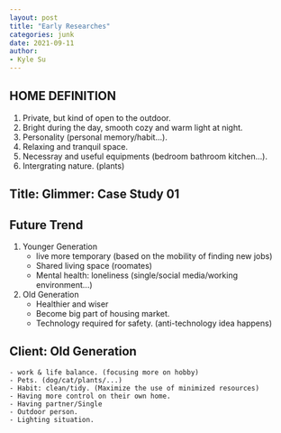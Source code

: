 ```yaml
---
layout: post
title: "Early Researches"
categories: junk
date: 2021-09-11
author:
- Kyle Su
---
```


## HOME DEFINITION

1. Private, but kind of open to the outdoor.
2. Bright during the day, smooth cozy and warm light at night.
3. Personality (personal memory/habit...).
4. Relaxing and tranquil space.
5. Necessray and useful equipments (bedroom bathroom kitchen...).
6. Intergrating nature. (plants)

## Title: Glimmer: Case Study 01

## Future Trend

1. Younger Generation
    - live more temporary (based on the mobility of finding new jobs)
    - Shared living space (roomates)
    - Mental health: loneliness (single/social media/working environment...)
2. Old Generation
    - Healthier and wiser
    - Become big part of housing market.
    - Technology required for safety. (anti-technology idea happens)

## Client: Old Generation
    - work & life balance. (focusing more on hobby)
    - Pets. (dog/cat/plants/...)
    - Habit: clean/tidy. (Maximize the use of minimized resources) 
    - Having more control on their own home.
    - Having partner/Single
    - Outdoor person.
    - Lighting situation.
